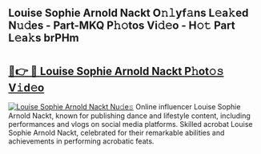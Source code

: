 ## Louise Sophie Arnold Nackt O𝚗𝚕yf𝚊ns L𝚎a𝚔ed N𝚞𝚍es - Part-MKQ P𝚑𝚘tos Vi𝚍𝚎o - H𝚘𝚝 Part L𝚎a𝚔s brPHm

# <h2><a href="http://kfcb02.oniu.top/?m=Louise+Sophie+Arnold+Nackt">🔗👉 🔴 Louise Sophie Arnold Nackt P𝚑ot𝚘𝚜 V𝚒d𝚎o</a></h2>

[![Louise Sophie Arnold Nackt Nu𝚍e𝚜](https://i.imgur.com/0qMVB7G.gif)](http://kfcb02.oniu.top/?m=Louise+Sophie+Arnold+Nackt)
Online influencer Louise Sophie Arnold Nackt, known for publishing dance and lifestyle content, including performances and vlogs on social media platforms. Skilled acrobat Louise Sophie Arnold Nackt, celebrated for their remarkable abilities and achievements in performing acrobatic feats.  
